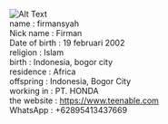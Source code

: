 ![Alt Text](https://ibb.co/ZT4Gw2S)<br> 
name           : firmansyah<br>
Nick name      : Firman<br>
Date of birth  : 19 februari 2002<br>
religion       : Islam<br>
birth          : Indonesia, bogor city<br>
residence      : Africa<br>
offspring      : Indonesia, Bogor City<br>
working in     : PT. HONDA<br>
the website    : https://www.teenable.com<br>
WhatsApp       : +62895413437669

